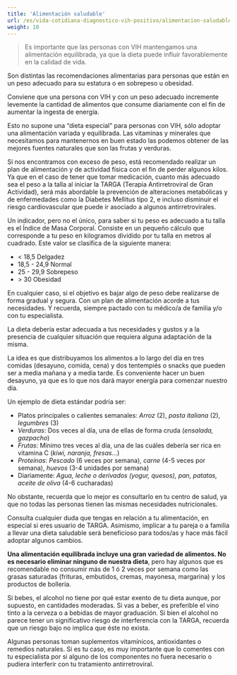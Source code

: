 ```yaml
---
title: 'Alimentación saludable'
url: /es/vida-cotidiana-diagnostico-vih-positivo/alimentacion-saludable/
weight: 10
---
```


> Es importante que las personas con VIH mantengamos una alimentación equilibrada, ya que la dieta puede influir favorablemente en la calidad de vida.

Son distintas las recomendaciones alimentarias para personas que están en un peso adecuado para su estatura o en sobrepeso u obesidad.

Conviene que una persona con VIH y con un peso adecuado incremente levemente la cantidad de alimentos que consume diariamente con el fin de aumentar la ingesta de energía.

Esto no supone una “dieta especial” para personas con VIH, sólo adoptar una alimentación variada y equilibrada. Las vitaminas y minerales que necesitamos para mantenernos en buen estado las podemos obtener de las mejores fuentes naturales que son las frutas y verduras.

Si nos encontramos con exceso de peso, está recomendado realizar un plan de alimentación y de actividad física con el fin de perder algunos kilos. Ya que en el caso de tener que tomar medicación, cuanto más adecuado sea el peso a la talla al iniciar la TARGA (Terapia Antirretroviral de Gran Actividad), será más abordable la prevención de alteraciones metabólicas y de enfermedades como la Diabetes Mellitus tipo 2, e incluso disminuir el riesgo cardiovascular que puede ir asociado a algunos antirretrovirales.

Un indicador, pero no el único, para saber si tu peso es adecuado a tu talla es el Índice de Masa Corporal. Consiste en un pequeño cálculo que corresponde a tu peso en kilogramos dividido por tu talla en metros al cuadrado. Este valor se clasifica de la siguiente manera:

- < 18,5 Delgadez
- 18,5 - 24,9 Normal
- 25 - 29,9 Sobrepeso
- \> 30 Obesidad

En cualquier caso, si el objetivo es bajar algo de peso debe realizarse de forma gradual y segura. Con un plan de alimentación acorde a tus necesidades. Y recuerda, siempre pactado con tu médico/a de familia y/o con tu especialista.

La dieta debería estar adecuada a tus necesidades y gustos y a la presencia de cualquier situación que requiera alguna adaptación de la misma.

La idea es que distribuyamos los alimentos a lo largo del día en tres comidas (desayuno, comida, cena) y dos tentempiés o snacks que pueden ser a media mañana y a media tarde. Es conveniente hacer un buen desayuno, ya que es lo que nos dará mayor energía para comenzar nuestro día.

Un ejemplo de dieta estándar podría ser:

- Platos principales o calientes semanales: _Arroz_ (2), _pasta italiana_ (2), _legumbres_ (3)
- _Verduras_: Dos veces al día, una de ellas de forma cruda (_ensalada, gazpacho_)
- _Frutas_: Mínimo tres veces al día, una de las cuáles debería ser rica en vitamina C (_kiwi, naranja, fresas..._)
- _Proteínas_: _Pescado_ (6 veces por semana), _carne_ (4-5 veces por semana), _huevos_ (3-4 unidades por semana)
- Diariamente: _Agua, leche o derivados (yogur, quesos), pan, patatas, aceite de oliva_ (4-6 cucharadas)

No obstante, recuerda que lo mejor es consultarlo en tu centro de salud, ya que no todas las personas tienen las mismas necesidades nutricionales.

Consulta cualquier duda que tengas en relación a tu alimentación, en especial si eres usuario de TARGA. Asimismo, implicar a tu pareja o a familia a llevar una dieta saludable será beneficioso para todos/as y hace más fácil adoptar algunos cambios.

**Una alimentación equilibrada incluye una gran variedad de alimentos. No es necesario eliminar ninguno de nuestra dieta**, pero hay algunos que es recomendable no consumir más de 1 ó 2 veces por semana como las grasas saturadas (frituras, embutidos, cremas, mayonesa, margarina) y los productos de bollería.

Si bebes, el alcohol no tiene por qué estar exento de tu dieta aunque, por supuesto, en cantidades moderadas. Si vas a beber, es preferible el vino tinto a la cerveza o a bebidas de mayor graduación. Si bien el alcohol no parece tener un significativo riesgo de interferencia con la TARGA, recuerda que un riesgo bajo no implica que éste no exista.

Algunas personas toman suplementos vitamínicos, antioxidantes o remedios naturales. Si es tu caso, es muy importante que lo comentes con tu especialista por si alguno de los componentes no fuera necesario o pudiera interferir con tu tratamiento antirretroviral.